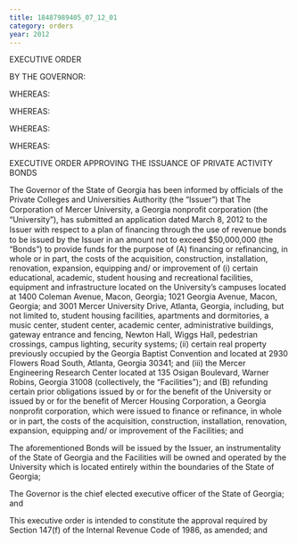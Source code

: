 ```yaml
---
title: 18487989405_07_12_01
category: orders
year: 2012
---
```

 

EXECUTIVE ORDER

BY THE GOVERNOR:

WHEREAS:

WHEREAS:

WHEREAS:

WHEREAS:

EXECUTIVE ORDER
APPROVING THE ISSUANCE OF
PRIVATE ACTIVITY BONDS

The Governor of the State of Georgia has been informed by officials of the Private
Colleges and Universities Authority (the “Issuer”) that The Corporation of Mercer
University, a Georgia nonproﬁt corporation (the “University”), has submitted an
application dated March 8, 2012 to the Issuer with respect to a plan of ﬁnancing
through the use of revenue bonds to be issued by the Issuer in an amount not to
exceed $50,000,000 (the “Bonds”) to provide funds for the purpose of (A)
financing or refinancing, in whole or in part, the costs of the acquisition,
construction, installation, renovation, expansion, equipping and/ or improvement
of (i) certain educational, academic, student housing and recreational facilities,
equipment and infrastructure located on the University’s campuses located at
1400 Coleman Avenue, Macon, Georgia; 1021 Georgia Avenue, Macon, Georgia;
and 3001 Mercer University Drive, Atlanta, Georgia, including, but not limited to,
student housing facilities, apartments and dormitories, a music center, student
center, academic center, administrative buildings, gateway entrance and fencing,
Newton Hall, Wiggs Hall, pedestrian crossings, campus lighting, security
systems; (ii) certain real property previously occupied by the Georgia Baptist
Convention and located at 2930 Flowers Road South, Atlanta, Georgia 30341;
and (iii) the Mercer Engineering Research Center located at 135 Osigan
Boulevard, Warner Robins, Georgia 31008 (collectively, the “Facilities”); and (B)
refunding certain prior obligations issued by or for the benefit of the University
or issued by or for the benefit of Mercer Housing Corporation, a Georgia
nonproﬁt corporation, which were issued to ﬁnance or refinance, in whole or in
part, the costs of the acquisition, construction, installation, renovation,
expansion, equipping and/ or improvement of the Facilities; and

The aforementioned Bonds will be issued by the Issuer, an instrumentality of the
State of Georgia and the Facilities will be owned and operated by the University
which is located entirely within the boundaries of the State of Georgia;

The Governor is the chief elected executive officer of the State of Georgia; and

This executive order is intended to constitute the approval required by Section
147(f) of the Internal Revenue Code of 1986, as amended; and

